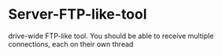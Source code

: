 # Server-FTP-like-tool
drive-wide FTP-like tool. You should be able to receive multiple connections, each on their  own thread
